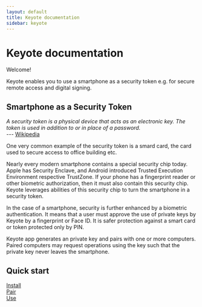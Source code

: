 ```yaml
---
layout: default
title: Keyote documentation
sidebar: keyote
---
```


Keyote documentation
=======================

Welcome!

Keyote enables you to use a smartphone as a security token e.g. for secure remote access and digital signing. 


## Smartphone as a Security Token

_A security token is a physical device that acts as an electronic key.
The token is used in addition to or in place of a password._  
--- [Wikipedia](https://en.wikipedia.org/wiki/Security_token)

One very common example of the security token is a smard card,
the card used to secure access to office building etc.

Nearly every modern smartphone contains a special security chip today. Apple has Security Enclave, and Android introduced Trusted Execution Environment respective TrustZone. If your phone has a fingerprint reader or other biometric authorization, then it must also contain this security chip. Keyote leverages abilities of this security chip to turn the smartphone in a security token.

In the case of a smartphone, security is further enhanced by a biometric authentication. It means that a user must approve the use of private keys by Keyote by a fingerprint or Face ID. It is safer protection against a smart card or token protected only by PIN.

Keyote app generates an private key and pairs with one or more computers. Paired computers may request operations using the key such that the private key never leaves the smartphone.


## Quick start

<div class="container mt-5">
	<div class="row">
		<div class="col-sm">
			<a href="{{ site.url }}/keyote/start/install" class="btn btn-outline-primary btn-lg w-100">
				<div>
					<i class="fas fa-download"></i>
					<div class="cell-text">Install</div>
				</div>
			</a>
		</div>
		<div class="col-sm">
			<a href="{{ site.url }}/keyote/start/pair" class="btn btn-outline-primary btn-lg w-100">
				<div>
					<i class="fas fa-glass-cheers"></i>
					<div class="cell-text">Pair</div>
				</div>
			</a>
		</div>
		<div class="col-sm">
			<a href="{{ site.url }}/keyote/start/use" class="btn btn-outline-primary btn-lg w-100">
				<div>
					<i class="fas fa-user-shield"></i>
					<div class="cell-text">Use</div>
				</div>
			</a>
		</div>
	</div>
</div>
